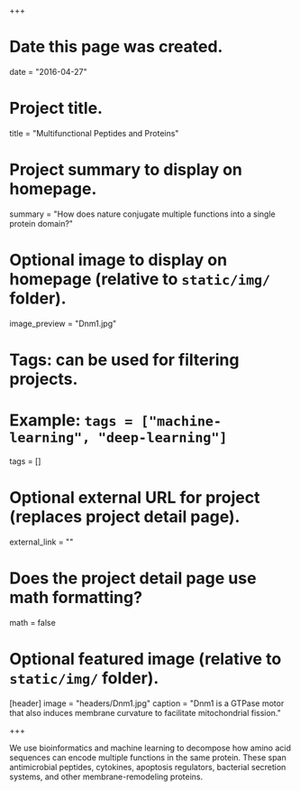 +++
# Date this page was created.
date = "2016-04-27"

# Project title.
title = "Multifunctional Peptides and Proteins"

# Project summary to display on homepage.
summary = "How does nature conjugate multiple functions into a single protein domain?"

# Optional image to display on homepage (relative to `static/img/` folder).
image_preview = "Dnm1.jpg"

# Tags: can be used for filtering projects.
# Example: `tags = ["machine-learning", "deep-learning"]`
tags = []

# Optional external URL for project (replaces project detail page).
external_link = ""

# Does the project detail page use math formatting?
math = false

# Optional featured image (relative to `static/img/` folder).
[header]
image = "headers/Dnm1.jpg"
caption = "Dnm1 is a GTPase motor that also induces membrane curvature to facilitate mitochondrial fission."

+++

We use bioinformatics and machine learning to decompose how amino acid sequences can encode multiple functions in the same protein. These span antimicrobial peptides, cytokines, apoptosis regulators, bacterial secretion systems, and other membrane-remodeling proteins.